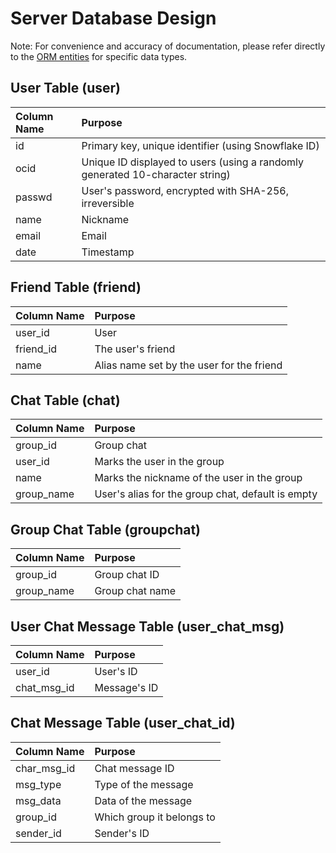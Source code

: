 # Server Database Design

Note: For convenience and accuracy of documentation, please refer directly to the [ORM entities](https://github.com/SkyUOI/OurChat/tree/main/server/src/entities) for specific data types.

## User Table (user)

| Column Name | Purpose                                             |
| :---------- | :-------------------------------------------------- |
| id          | Primary key, unique identifier (using Snowflake ID) |
| ocid        | Unique ID displayed to users (using a randomly generated 10-character string) |
| passwd      | User's password, encrypted with SHA-256, irreversible |
| name        | Nickname                                             |
| email       | Email                                                |
| date        | Timestamp                                            |

## Friend Table (friend)

| Column Name | Purpose                             |
| :---------- | :---------------------------------- |
| user_id    | User                                 |
| friend_id  | The user's friend                   |
| name        | Alias name set by the user for the friend |

## Chat Table (chat)

| Column Name | Purpose                                       |
| :---------- | :-------------------------------------------- |
| group_id    | Group chat                                    |
| user_id     | Marks the user in the group                  |
| name        | Marks the nickname of the user in the group  |
| group_name  | User's alias for the group chat, default is empty |

## Group Chat Table (groupchat)

| Column Name  | Purpose      |
| :----------- | :----------- |
| group_id     | Group chat ID |
| group_name   | Group chat name |

## User Chat Message Table (user_chat_msg)

| Column Name   | Purpose    |
| :------------ | :--------- |
| user_id       | User's ID  |
| chat_msg_id   | Message's ID |

## Chat Message Table (user_chat_id)

| Column Name   | Purpose          |
| :------------ | :--------------- |
| char_msg_id   | Chat message ID   |
| msg_type      | Type of the message |
| msg_data      | Data of the message |
| group_id      | Which group it belongs to |
| sender_id     | Sender's ID      |
